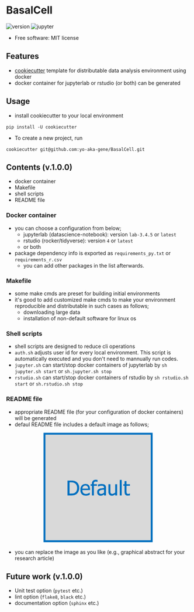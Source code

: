 # BasalCell
![version]((https://img.shields.io/badge/BasalCell-v.1.0.0-blue.svg?longCache=true))
![jupyter]((https://img.shields.io/badge/BasalCell-v.1.0.0-f37626.svg?longCache=true&logo=jupyter))

- Free software: MIT license

## Features
- [cookiecutter](https://github.com/cookiecutter/cookiecutter) template for distributable data analysis environment using docker
- docker container for jupyterlab or rstudio (or both) can be generated

## Usage
- install cookiecutter to your local environment
```
pip install -U cookiecutter
```
- To create a new project, run
```
cookiecutter git@github.com:yo-aka-gene/BasalCell.git
```

## Contents (v.1.0.0)
- docker container
- Makefile
- shell scripts
- README file

### Docker container
- you can choose a configuration from below;
    - jupyterlab (datascience-notebook): version `lab-3.4.5` or `latest`
    - rstudio (rocker/tidyverse): version `4` or `latest`
    - or both
- package dependency info is exported as `requirements_py.txt` or `requirements_r.csv`
    - you can add other packages in the list afterwards.

### Makefile
- some make cmds are preset for building initial environments
- it's good to add customized make cmds to make your environment reproducible and distributable in such cases as follows;
    - downloading large data
    - installation of non-default software for linux os

### Shell scripts
- shell scripts are designed to reduce cli operations
- `auth.sh` adjusts user id for every local environment. This script is automatically executed and you don't need to mannually run codes.
- `jupyter.sh` can start/stop docker containers of jupyterlab by `sh jupyter.sh start` or `sh.jupyter.sh stop`
- `rstudio.sh` can start/stop docker containers of rstudio by `sh rstudio.sh start` or `sh.rstudio.sh stop`

### README file
- appropriate README file (for your configuration of docker containers) will be generated
- defaul README file includes a default image as follows;
<div align="center">
<img src="./{{cookiecutter.project_name}}/logos/default.png" alt="graphical abstract" width="300" height="300" title="graphical abstract">
</div>

- you can replace the image as you like (e.g., graphical abstract for your research article)

## Future work (v.1.0.0)
- Unit test option (`pytest` etc.)
- lint option (`flake8`, `black` etc.)
- documentation option (`sphinx` etc.)
